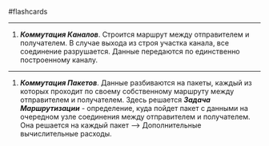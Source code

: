 #flashcards 
***
1. ***Коммутация Каналов***.
	Строится маршрут между отправителем и получателем. В случае выхода из строя участка канала, все соединение разрушается. Данные передаются по единственно построенному каналу.
***
1. ***Коммутация Пакетов***.
	Данные разбиваются на пакеты, каждый из которых проходит по своему собственному маршруту между отправителем и получателем. 
	Здесь решается ***Задача Маршрутизации*** - определение, куда пойдет пакет с данными на очередном узле соединения между отправителем и получателем. Она решается на каждый пакет --> Дополнительные вычислительные расходы.